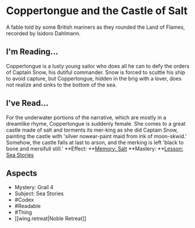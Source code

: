 # Coppertongue and the Castle of Salt
A fable told by some British mariners as they rounded the Land of Flames, recorded by Isidoro Dahlmann. 
## I'm Reading...
Coppertongue is a lusty young sailor who does all he can to defy the orders of Captain Snow, his dutiful commander. Snow is forced to scuttle his ship to avoid capture, but Coppertongue, hidden in the brig with a lover, does not realize and sinks to the bottom of the sea. 
## I've Read...
For the underwater portions of the narrative, which are mostly in a dreamlike rhyme, Coppertongue is suddenly female. She comes to a great castle made of salt and torments its mer-king as she did Captain Snow, painting the castle with 'silver nowear-paint maid from ink of moon-skwid.' Somehow, the castle falls at last to arson, and the merking is left 'black to bone and mersifull still.' 
**Effect: **[Memory: Salt](https://uadaf.theevilroot.xyz/rowenarium/element/mem.salt)
**Mastery: **[Lesson: Sea Stories](https://uadaf.theevilroot.xyz/rowenarium/element/x.seastories)
## Aspects
- Mystery: Grail 4
- Subject: Sea Stories
- #Codex
- #Readable
- #Thing
- [[wing.retreat|Noble Retreat]]